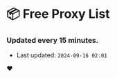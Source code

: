 # :package: Free Proxy List
### Updated every 15 minutes.

- Last updated: `2024-09-16 02:01`

:heart:
